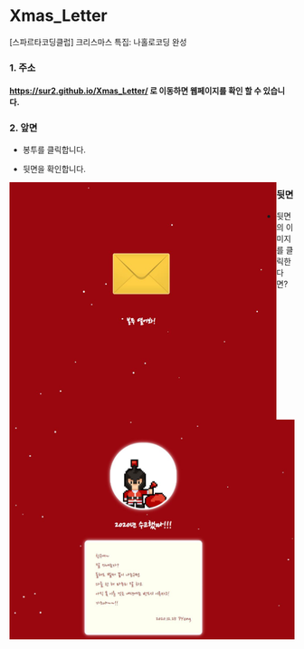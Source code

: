 # Xmas_Letter
[스파르타코딩클럽] 크리스마스 특집: 나홀로코딩 완성



### 1. 주소

#### https://sur2.github.io/Xmas_Letter/ 로 이동하면 웹페이지를 확인 할 수 있습니다.



### 2. 앞면

- 봉투를 클릭합니다.

- 뒷면을 확인합니다.

<img src="https://github.com/sur2/Xmas_Letter/blob/main/%EC%95%9E%EB%A9%B4.JPG?raw=true" alt="앞면" style="zoom:50%;" align="left" />

### 뒷면

- 뒷면의 이미지를 클릭한다면?

<img src="https://github.com/sur2/Xmas_Letter/blob/main/%EB%92%B7%EB%A9%B4.JPG?raw=true" alt="앞면" style="zoom:50%;" align="left" />